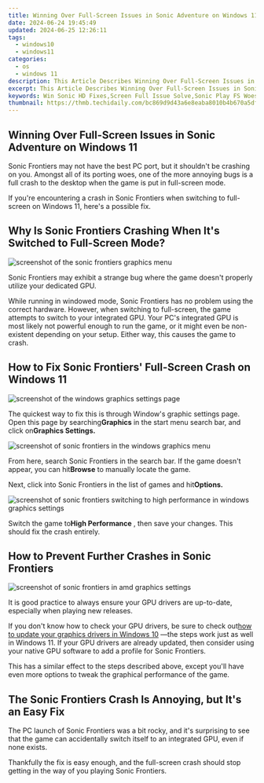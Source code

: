 ```yaml
---
title: Winning Over Full-Screen Issues in Sonic Adventure on Windows 11
date: 2024-06-24 19:45:49
updated: 2024-06-25 12:26:11
tags:
  - windows10
  - windows11
categories:
  - os
  - windows 11
description: This Article Describes Winning Over Full-Screen Issues in Sonic Adventure on Windows 11
excerpt: This Article Describes Winning Over Full-Screen Issues in Sonic Adventure on Windows 11
keywords: Win Sonic HD Fixes,Screen Full Issue Solve,Sonic Play FS Woes,Resolve Full-Screen SAS,Sonic Adventure Update,Windows 11 Sonic Fix,Fullscreen Fix for SA
thumbnail: https://thmb.techidaily.com/bc869d9d43a6e8eaba8010b4b670a5dfb48692bbace90e7ba999d6674c090e3f.jpg
---
```


## Winning Over Full-Screen Issues in Sonic Adventure on Windows 11

 Sonic Frontiers may not have the best PC port, but it shouldn't be crashing on you. Amongst all of its porting woes, one of the more annoying bugs is a full crash to the desktop when the game is put in full-screen mode.

 If you're encountering a crash in Sonic Frontiers when switching to full-screen on Windows 11, here's a possible fix.

## Why Is Sonic Frontiers Crashing When It's Switched to Full-Screen Mode?

![screenshot of the sonic frontiers graphics menu](https://static1.makeuseofimages.com/wordpress/wp-content/uploads/2022/11/screenshot_of_sonic_frontiers_graphics_menu.jpg)

 Sonic Frontiers may exhibit a strange bug where the game doesn't properly utilize your dedicated GPU.

 While running in windowed mode, Sonic Frontiers has no problem using the correct hardware. However, when switching to full-screen, the game attempts to switch to your integrated GPU. Your PC's integrated GPU is most likely not powerful enough to run the game, or it might even be non-existent depending on your setup. Either way, this causes the game to crash.

## How to Fix Sonic Frontiers' Full-Screen Crash on Windows 11

![screenshot of the windows graphics settings page](https://static1.makeuseofimages.com/wordpress/wp-content/uploads/2022/11/screenshot_of_windows_graphics_settings.jpg)

 The quickest way to fix this is through Window's graphic settings page. Open this page by searching**Graphics** in the start menu search bar, and click on**Graphics Settings.**

![screenshot of sonic frontiers in the windows graphics menu](https://static1.makeuseofimages.com/wordpress/wp-content/uploads/2022/11/screenshot_of_sonic_frontier_in_graphics_menu.jpg)

 From here, search Sonic Frontiers in the search bar. If the game doesn't appear, you can hit**Browse** to manually locate the game.

 Next, click into Sonic Frontiers in the list of games and hit**Options.**

![screenshot of sonic frontiers switching to high performance in windows graphics settings](https://static1.makeuseofimages.com/wordpress/wp-content/uploads/2022/11/screenshot_of_sonic_frontiers_switching_to_high_performance.jpg)

 Switch the game to**High Performance** , then save your changes. This should fix the crash entirely.

## How to Prevent Further Crashes in Sonic Frontiers

![screenshot of sonic frontiers in amd graphics settings](https://static1.makeuseofimages.com/wordpress/wp-content/uploads/2022/11/screenshot_of_sonic_frontiers_in_amd_graphics_settings.jpg)

 It is good practice to always ensure your GPU drivers are up-to-date, especially when playing new releases.

 If you don't know how to check your GPU drivers, be sure to check out[how to update your graphics drivers in Windows 10](https://www.makeuseof.com/update-graphics-drivers-in-windows-10/) —the steps work just as well in Windows 11\. If your GPU drivers are already updated, then consider using your native GPU software to add a profile for Sonic Frontiers.

 This has a similar effect to the steps described above, except you'll have even more options to tweak the graphical performance of the game.

## The Sonic Frontiers Crash Is Annoying, but It's an Easy Fix

 The PC launch of Sonic Frontiers was a bit rocky, and it's surprising to see that the game can accidentally switch itself to an integrated GPU, even if none exists.

 Thankfully the fix is easy enough, and the full-screen crash should stop getting in the way of you playing Sonic Frontiers.


<ins class="adsbygoogle"
     style="display:block"
     data-ad-format="autorelaxed"
     data-ad-client="ca-pub-7571918770474297"
     data-ad-slot="1223367746"></ins>



<ins class="adsbygoogle"
     style="display:block"
     data-ad-client="ca-pub-7571918770474297"
     data-ad-slot="8358498916"
     data-ad-format="auto"
     data-full-width-responsive="true"></ins>
